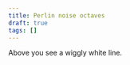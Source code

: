 ```yaml
---
title: Perlin noise octaves
draft: true
tags: []
---
```


<div><canvas id="perlin" height="400" width="1200" style="height: 200px; width: 600px;"></canvas></div>

<script>
  function samplePerlin(slopeAt, x) {
    const lo = Math.floor(x);
    const hi = lo+1;
    const dist = x-lo;
    loSlope = slopeAt[lo];
    hiSlope = slopeAt[hi];
    loPos = loSlope * dist;
    hiPos = -hiSlope * (1-dist);
    const u = dist * dist * (3.0 - 2.0 * dist);  // cubic curve
    const ret = (loPos*(1-u)) + (hiPos*u);  // interpolate
    return ret;
  }

  const canvasEl = document.getElementById("perlin");
  const gl = canvasEl.getContext("webgl");

  const vbo = gl.createBuffer();
  gl.bindBuffer(gl.ARRAY_BUFFER, vbo);

  function createShader(ty, src) {
    const s = gl.createShader(ty);
    gl.shaderSource(s, src);
    gl.compileShader(s);
    if (!gl.getShaderParameter(s, gl.COMPILE_STATUS)) throw gl.getShaderInfoLog(s);
    return s;
  }

  const vs = createShader(gl.VERTEX_SHADER, 'attribute vec2 coord; void main(void) { gl_Position = vec4((coord.x/5.0)-1.0, coord.y, 0.0, 1.0); }');
  const fs = createShader(gl.FRAGMENT_SHADER, 'precision mediump float; uniform vec4 color; void main(void) { gl_FragColor = color; }');

  const prog = gl.createProgram();
  gl.attachShader(prog, vs);
  gl.attachShader(prog, fs);
  gl.linkProgram(prog);
  if (!gl.getProgramParameter(prog, gl.LINK_STATUS)) {
    console.error(gl.getProgramInfoLog(prog));
  }
  gl.useProgram(prog);

  const coordLoc = gl.getAttribLocation(prog, "coord");
  gl.vertexAttribPointer(coordLoc, 2, gl.FLOAT, false, 0, 0);

  const colorLoc = gl.getUniformLocation(prog, "color");

  gl.enableVertexAttribArray(coordLoc);

  gl.clearColor(0,0,0,1);
  gl.clear(gl.COLOR_BUFFER_BIT);

  const multiPerlinCoords = {};
  for (let i = 0; i < 10; i+=0.01) {
    multiPerlinCoords[i] = 0;
  }

  gl.uniform4fv(colorLoc, [0.3, 0.3, 0.3, 1.0]);

  for (let octave = 1; octave < 6; octave++) {
    const slopeAt = [];
    const numInts = Math.pow(2, octave) + 2; // +1 due to floating point disgrace
    for (let i = 0; i <= numInts; i++) {
      slopeAt[i] = (Math.random()*2)-1;
    }

    const coords = [];
    for (let i = 0; i < 10; i+=0.01) {
      const height = samplePerlin(slopeAt, i/octave) / octave;
      coords.push(i);
      coords.push(height);
      multiPerlinCoords[i] += height;
    }
    const coordsArray = new Float32Array(coords);
    gl.bufferData(gl.ARRAY_BUFFER, coordsArray, gl.STATIC_DRAW);
    gl.drawArrays(gl.LINE_STRIP, 0, coords.length/2);
  }

  console.log(multiPerlinCoords);

  gl.uniform4fv(colorLoc, [1.0, 1.0, 1.0, 1.0]);
  const multiPerlinCoordsList = [];
  for (k in multiPerlinCoords) {
    multiPerlinCoordsList.push(k);
    multiPerlinCoordsList.push(multiPerlinCoords[k]);
  }
  const multiPerlinCoordsArray = new Float32Array(multiPerlinCoordsList);
  gl.bufferData(gl.ARRAY_BUFFER, multiPerlinCoordsArray, gl.STATIC_DRAW);
  gl.drawArrays(gl.LINE_STRIP, 0, multiPerlinCoordsList.length/2);
</script>

Above you see a wiggly white line.
